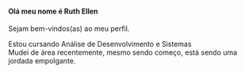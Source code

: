 #### Olá meu nome é Ruth Ellen 
Sejam bem-vindos(as) ao meu perfil.

Estou cursando Análise de Desenvolvimento e Sistemas <br>
Mudei de área recentemente, mesmo sendo começo, está sendo uma jordada empolgante.
